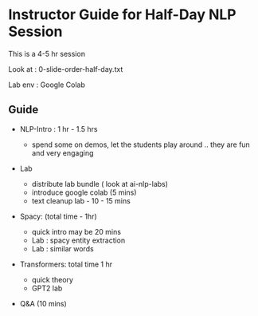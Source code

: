 # Instructor Guide for Half-Day NLP Session

This is a 4-5 hr session

Look at : 0-slide-order-half-day.txt

Lab env : Google Colab

## Guide

- NLP-Intro : 1 hr - 1.5 hrs
  - spend some on demos, let the students play around .. they are fun and very engaging

- Lab
  - distribute lab bundle ( look at ai-nlp-labs)
  - introduce google colab (5 mins)
  - text cleanup lab - 10 - 15 mins

- Spacy: (total time - 1hr)
  - quick intro may be 20 mins
  - Lab : spacy entity extraction
  - Lab : similar words

- Transformers: total time 1 hr
  - quick theory
  - GPT2 lab

- Q&A (10 mins)
